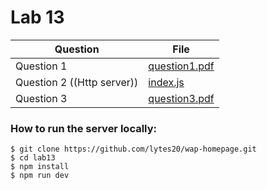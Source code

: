 # Lab 13

| Question                   | File                           |
| -------------------------- | ------------------------------ |
| Question 1                 | [question1.pdf](question1.pdf) |
| Question 2 ((Http server)) | [index.js](index.js)           |
| Question 3                 | [question3.pdf](question3.pdf) |

### How to run the server locally:

    $ git clone https://github.com/lytes20/wap-homepage.git
    $ cd lab13
    $ npm install
    $ npm run dev
